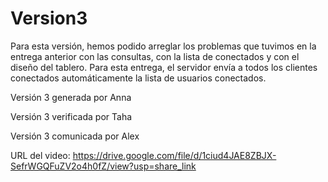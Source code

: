 # Version3


Para esta versión, hemos podido arreglar los problemas que tuvimos en la entrega anterior con las consultas, con la lista de conectados y con el diseño del tablero. Para esta entrega, el servidor envía a todos los clientes conectados automáticamente la lista de usuarios conectados.

Versión 3 generada por Anna

Versión 3 verificada por Taha

Versión 3 comunicada por Alex

URL del video: https://drive.google.com/file/d/1ciud4JAE8ZBJX-SefrWGQFuZV2o4h0fZ/view?usp=share_link 
